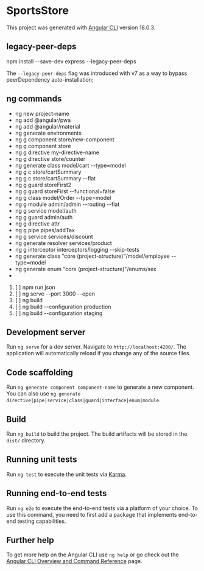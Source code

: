 # SportsStore

This project was generated with [Angular CLI](https://github.com/angular/angular-cli) version 18.0.3.


## legacy-peer-deps 
npm install --save-dev express --legacy-peer-deps

The `--legacy-peer-deps` flag was introduced with v7 as a way to bypass peerDependency auto-installation;


## ng commands

* ng new project-name
* ng add @angular/pwa
* ng add @angular/material
* ng generate environments
* ng g component store/new-component
* ng g component store
* ng g directive my-directive-name 
* ng g directive store/counter
* ng generate class model/cart --type=model
* ng g c store/cartSummary
* ng g c store/cartSummary --flat
* ng g guard storeFirst2
* ng g guard storeFirst --functional=false
* ng g class model/Order --type=model
* ng g module admin/admin --routing --flat
* ng g service model/auth
* ng g guard admin/auth
* ng g directive attr
* ng g pipe pipes/addTax
* ng g service services/discount
* ng generate resolver services/product 
* ng g interceptor interceptors/logging --skip-tests
* ng generate class "core (project-structure)"/model/employee --type=model
* ng generate enum "core (project-structure)"/enums/sex
* 

1. [ ] npm run json
2. [ ] ng serve --port 3000 --open
3. [ ] ng build
4. [ ] ng build --configuration production
5. [ ] ng build --configuration staging



## Development server

Run `ng serve` for a dev server. Navigate to `http://localhost:4200/`. The application will automatically reload if you change any of the source files.

## Code scaffolding

Run `ng generate component component-name` to generate a new component. You can also use `ng generate directive|pipe|service|class|guard|interface|enum|module`.

## Build

Run `ng build` to build the project. The build artifacts will be stored in the `dist/` directory.

## Running unit tests

Run `ng test` to execute the unit tests via [Karma](https://karma-runner.github.io).

## Running end-to-end tests

Run `ng e2e` to execute the end-to-end tests via a platform of your choice. To use this command, you need to first add a package that implements end-to-end testing capabilities.

## Further help

To get more help on the Angular CLI use `ng help` or go check out the [Angular CLI Overview and Command Reference](https://angular.dev/tools/cli) page.
